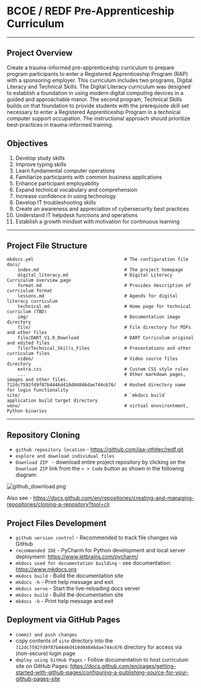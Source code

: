# BCOE / REDF Pre-Apprenticeship Curriculum
<hr>

## Project Overview
Create a trauma-informed pre-apprenticeship curriculum to prepare program participants to enter a Registered Apprenticeship Program (RAP) with a sponsoring employer. This curriculum includes two programs, Digital Literacy and Technical Skills. The Digital Literacy curriculum was designed to establish a foundation in using modern digital computing devices in a guided and approachable manor. The second program, Technical Skills builds on that foundation to provide students with the prerequisite skill set necessary to enter a Registered Apprenticeship Program in a technical computer support occupation. The instructional approach should prioritize best-practices in trauma-informed training. 

## Objectives
1. Develop study skills
2. Improve typing skills
2. Learn fundamental computer operations
3. Familiarize participants with common business applications
4. Enhance participant employability
5. Expand technical vocabulary and comprehension
6. Increase confidence in using technology
7. Develop IT troubleshooting skills
8. Create an awareness and appreciation of cybersecurity best practices
9. Understand IT helpdesk functions and operations
10. Establish a growth mindset with motivation for continuous learning

<hr>

## Project File Structure

    mkdocs.yml                                  # The configuration file
    docs/
        index.md                                # The project homepage
        digital_literacy.md                     # Digital Literacy Curriculum overview page
        format.md                               # Provides description of currciulum format
        lessons.md                              # Agends for digital literacy curriculum 
        technical.md                            # Home page for technical curriclum (TBD)
        img/                                    # Documentation image directory
        file/                                   # File directory for PDFs and other files
        file/DART_V1.0_Download                 # DART Curriculum original and edited files
        file/Technical_Skills_Files             # Presentations and other curriculum files 
        video/                                  # Video source files directory
        extra.css                               # Custom CSS style rules
        ...                                     # Other markdown pages, images and other files.
    712dc7592fd9f87b4446d410d04846dae744c676/   # Hashed directory name for login functionality
    site/                                       # `mkdocs build` application build target directory
    venv/                                       # virtual envvirontment, Python binaries

<hr>

## Repository Cloning

* `github repository location` - https://github.com/iaa-vthitec/redf.git
* `explore and download individual files`
* `Download ZIP ` - download entire project repository by clicking on the `Download ZIP` link from the `< > Code` button as shown in the following diagram: 

![github_download.png](redf%2Fdocs%2Fimg%2Fgithub_download.png)

Also see - https://docs.github.com/en/repositories/creating-and-managing-repositories/cloning-a-repository?tool=cli

## Project Files Development
* `github version control` - Recommended to track file changes via GitHub
* `recommended IDE` - PyCharm for Python development and local server deployment: https://www.jetbrains.com/pycharm/
* `mkdocs used for documentation building` - see documentation: https://www.mkdocs.org
* `mkdocs build` - Build the documentation site
* `mkdocs -h` - Print help message and exit
* `mkdocs serve` - Start the live-reloading docs server
* `mkdocs build` - Build the documentation site
* `mkdocs -h` - Print help message and exit

## Deployment via GitHub Pages
* `commit and push changes`
* copy contents of `site` directory into the `712dc7592fd9f87b4446d410d04846dae744c676` directory for access via (non-secure) login page
* `deploy using GitHub Pages` - Follow documentation to host curriculum site on GitHub Pages: https://docs.github.com/en/pages/getting-started-with-github-pages/configuring-a-publishing-source-for-your-github-pages-site
